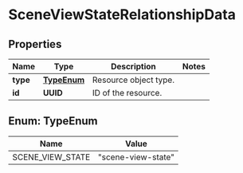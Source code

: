 

# SceneViewStateRelationshipData


## Properties

Name | Type | Description | Notes
------------ | ------------- | ------------- | -------------
**type** | [**TypeEnum**](#TypeEnum) | Resource object type. | 
**id** | **UUID** | ID of the resource. | 



## Enum: TypeEnum

Name | Value
---- | -----
SCENE_VIEW_STATE | &quot;scene-view-state&quot;



